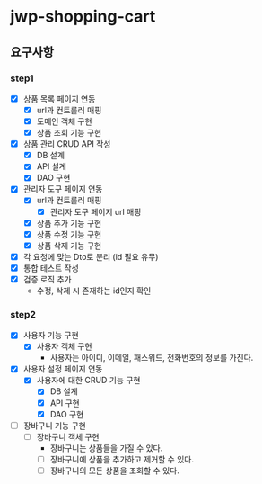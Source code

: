 # jwp-shopping-cart

## 요구사항

### step1

- [x] 상품 목록 페이지 연동
    - [x] url과 컨트롤러 매핑
    - [x] 도메인 객체 구현
    - [x] 상품 조회 기능 구현

- [x] 상품 관리 CRUD API 작성
    - [x] DB 설계
    - [x] API 설계
    - [x] DAO 구현

- [x] 관리자 도구 페이지 연동
    - [x] url과 컨트롤러 매핑
        - [x] 관리자 도구 페이지 url 매핑
    - [x] 상품 추가 기능 구현
    - [x] 상품 수정 기능 구현
    - [x] 상품 삭제 기능 구현

- [x] 각 요청에 맞는 Dto로 분리 (id 필요 유무)
- [x] 통합 테스트 작성
- [x] 검증 로직 추가
  - 수정, 삭제 시 존재하는 id인지 확인

### step2

- [x] 사용자 기능 구현
  - [x] 사용자 객체 구현
    - 사용자는 아이디, 이메일, 패스워드, 전화번호의 정보를 가진다.

- [x] 사용자 설정 페이지 연동
  - [x] 사용자에 대한 CRUD 기능 구현
    - [x] DB 설계
    - [x] API 구현
    - [x] DAO 구현

- [ ] 장바구니 기능 구현
  - [ ] 장바구니 객체 구현
    - 장바구니는 상품들을 가질 수 있다.
    - [ ] 장바구니에 상품을 추가하고 제거할 수 있다.
    - [ ] 장바구니의 모든 상품을 조회할 수 있다.
